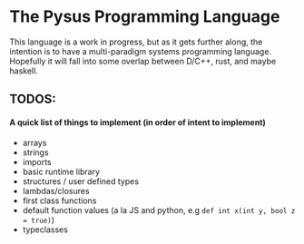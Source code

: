 # The Pysus Programming Language

This language is a work in progress, but as it gets further along, the intention is to have a multi-paradigm systems programming language.
Hopefully it will fall into some overlap between D/C++, rust, and maybe haskell.

## TODOS:

#### A quick list of things to implement (in order of intent to implement)

* arrays
* strings
* imports
* basic runtime library
* structures / user defined types
* lambdas/closures
* first class functions
* default function values (a la JS and python, e.g ``def int x(int y, bool z = true)``)
* typeclasses

